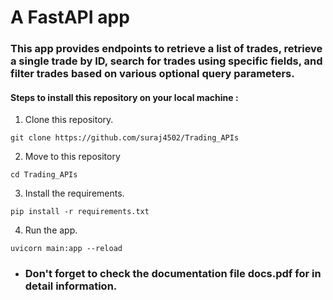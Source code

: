 # A FastAPI app 

### This app provides endpoints to retrieve a list of trades, retrieve a single trade by ID, search for trades using specific fields, and filter trades based on various optional query parameters. 

#### Steps to install this repository on your local machine :
1. Clone this repository.

```
git clone https://github.com/suraj4502/Trading_APIs
```
2. Move to this repository
 ```
 cd Trading_APIs
 ```
3. Install the requirements.

```
pip install -r requirements.txt
```
4. Run the app.

``` 
uvicorn main:app --reload
```

- ### Don't forget to check the documentation file docs.pdf for in detail information.

